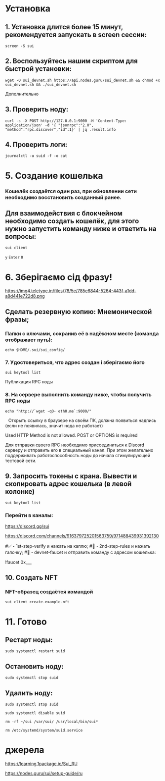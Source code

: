 # Установка

## 1. Установка длится более 15 минут, рекомендуется запускать в screen сессии:
 
`screen -S sui`

## 2. Воспользуйтесь нашим скриптом для быстрой установки:

`wget -O sui_devnet.sh https://api.nodes.guru/sui_devnet.sh && chmod +x sui_devnet.sh && ./sui_devnet.sh`

Дополнительно

## 3. Проверить ноду:

`curl -s -X POST http://127.0.0.1:9000 -H 'Content-Type: application/json' -d '{ "jsonrpc":"2.0", "method":"rpc.discover","id":1}' | jq .result.info`

## 4. Проверить логи:

`journalctl -u suid -f -o cat`

# 5. Создание кошелька

### Kошелёк создаётся один раз, при обновлении сети необходимо восстановить созданный ранее.

## Для взаимодействия с блокчейном необходимо создать кошелёк, для этого нужно запустить команду ниже и ответить на вопросы:

`sui client`

`y`
`Enter`
`0`

# 6. Зберігаємо сід фразу!

https://img4.teletype.in/files/78/5e/785e6844-5264-443f-a1dd-a8d441e722d8.png


## Сделать резервную копию: Мнемонической фразы;

### Папки с ключами, сохранив её в надёжном месте (команда отображает путь):

`echo $HOME/.sui/sui_config/`

### 7. Удостовериться, что адрес создан і зберігаємо його

`sui keytool list`

Публикация RPC ноды

### 8. На сервере выполнить команду ниже, чтобы получить RPC ноды

``echo "http://`wget -qO- eth0.me`:9000/"``

⠀Открыть ссылку в браузере на своём ПК, должна появиться надпись (если не появилась, значит нода не работает)

Used HTTP Method is not allowed. POST or OPTIONS is required

Для отправки своего RPC необходимо присоединиться к Discord серверу и отправить его в специальный канал. При этом желательно поддерживать работоспособность ноды до начала стимулирующей тестовой сети.

## 9. Запросить токены с крана. Вывести и скопировать адрес кошелька (в левой колонке)

`sui keytool list`

### Перейти в каналы:

https://discord.gg/sui

https://discord.com/channels/916379725201563759/971488439931392130

#✅・1st-step-verify и нажать на каплю;
#📕・2nd-step-rules и нажать галочку;
#🚰・devnet-faucet и отправить команду с адресом кошелька:

!faucet 0x___

## 10. Создать NFT
### NFT-образец создаётся командой

`sui client create-example-nft`

# 11. Готово

## Рестарт ноды:

`sudo systemctl restart suid`

## Остановить ноду:

`sudo systemctl stop suid`

## Удалить ноду:

`sudo systemctl stop suid`

`sudo systemctl disable suid`

`rm -rf ~/sui /var/sui/ /usr/local/bin/sui*`

`rm /etc/systemd/system/suid.service`

# джерела 

https://learning.1package.io/Sui_RU

https://nodes.guru/sui/setup-guide/ru
